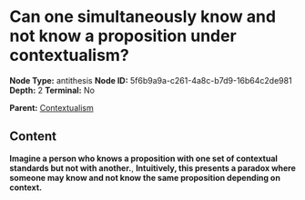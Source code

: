 # Can one simultaneously know and not know a proposition under contextualism?

**Node Type:** antithesis
**Node ID:** 5f6b9a9a-c261-4a8c-b7d9-16b64c2de981
**Depth:** 2
**Terminal:** No

**Parent:** [Contextualism](contextualism.md)

## Content

**Imagine a person who knows a proposition with one set of contextual standards but not with another.**, **Intuitively, this presents a paradox where someone may know and not know the same proposition depending on context.**
